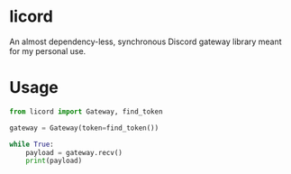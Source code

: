 # licord
An almost dependency-less, synchronous Discord gateway library meant for my personal use.

# Usage
```python
from licord import Gateway, find_token

gateway = Gateway(token=find_token())

while True:
    payload = gateway.recv()
    print(payload)
```
